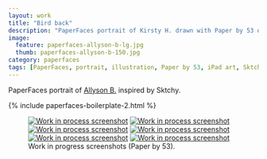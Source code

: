 ```yaml
---
layout: work
title: "Bird back"
description: "PaperFaces portrait of Kirsty H. drawn with Paper by 53 on an iPad."
image: 
  feature: paperfaces-allyson-b-lg.jpg
  thumb: paperfaces-allyson-b-150.jpg
category: paperfaces
tags: [PaperFaces, portrait, illustration, Paper by 53, iPad art, Sktchy, tattoo]
---
```


PaperFaces portrait of [Allyson B.](http://sktchy.com/NogM0C) inspired by Sktchy.

{% include paperfaces-boilerplate-2.html %}

<figure class="third">
	<a href="{{ site.url }}/images/paperfaces-allyson-b-process-1-lg.jpg"><img src="{{ site.url }}/images/paperfaces-allyson-b-process-1-600.jpg" alt="Work in process screenshot"></a>
	<a href="{{ site.url }}/images/paperfaces-allyson-b-process-2-lg.jpg"><img src="{{ site.url }}/images/paperfaces-allyson-b-process-2-600.jpg" alt="Work in process screenshot"></a>
	<a href="{{ site.url }}/images/paperfaces-allyson-b-process-3-lg.jpg"><img src="{{ site.url }}/images/paperfaces-allyson-b-process-3-600.jpg" alt="Work in process screenshot"></a>
	<a href="{{ site.url }}/images/paperfaces-allyson-b-process-4-lg.jpg"><img src="{{ site.url }}/images/paperfaces-allyson-b-process-4-600.jpg" alt="Work in process screenshot"></a>
	<a href="{{ site.url }}/images/paperfaces-allyson-b-process-5-lg.jpg"><img src="{{ site.url }}/images/paperfaces-allyson-b-process-5-600.jpg" alt="Work in process screenshot"></a>
	<a href="{{ site.url }}/images/paperfaces-allyson-b-process-6-lg.jpg"><img src="{{ site.url }}/images/paperfaces-allyson-b-process-6-600.jpg" alt="Work in process screenshot"></a>
	<figcaption>Work in progress screenshots (Paper by 53).</figcaption>
</figure>